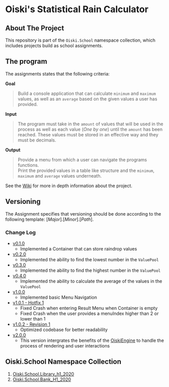 # Oiski's Statistical Rain Calculator

## About The Project
This repository is part of the `Oiski.School` namespace collection, which includes projects build as school assignments.

## The program
The assignments states that the following criteria:

**Goal**
>Build a console application that can calculate `minimum` and `maximum` values, as well as an `average` based on the given values a user has provided.

**Input**
>The program must take in the `amount` of values that will be used in the process
>as well as each value (_One by one_) until the `amount` has been reached.
>These values must be stored in an effective way and they must be decimals.

**Output**
>Provide a menu from which a user can navigate the programs functions. \
>Print the provided values in a table like structure and the `minimum`, `maximum` and `average` values underneath.

See the [Wiki](https://github.com/ZhakalenDk/Oiski.School.RainStatistic_H2_2021/wiki) for more in depth information about the project.

## Versioning
The Assignment specifies that versioning should be done according to the following template: [_Major_].[_Minor_].[_Path_].

### Change Log
 - [v0.1.0](https://github.com/ZhakalenDk/Oiski.School.RainStatistic_H2_2021/releases/tag/v0.1.0)
   - Implemented a Container that can store raindrop values
 - [v0.2.0](https://github.com/ZhakalenDk/Oiski.School.RainStatistic_H2_2021/releases/tag/v0.2.0)
   - Implemented the ability to find the lowest number in the `ValuePool`
 - [v0.3.0](https://github.com/ZhakalenDk/Oiski.School.RainStatistic_H2_2021/releases/tag/v0.3.0)
   - Implemented the ability to find the highest number in the `ValuePool`
 - [v0.4.0](https://github.com/ZhakalenDk/Oiski.School.RainStatistic_H2_2021/releases/tag/v0.4.0)
   - Implemented the ability to calculate the average of the values in the `ValuePool`
 - [v1.0.0](https://github.com/ZhakalenDk/Oiski.School.RainStatistic_H2_2021/releases/tag/v1.0.0)
   - Implemented basic Menu Navigation
 - [v1.0.1 - Hotfix 1](https://github.com/ZhakalenDk/Oiski.School.RainStatistic_H2_2021/releases/tag/v1.0.1)
   - Fixed Crash when entering Result Menu when Container is empty
   - Fixed Crash when the user provides a menuIndex higher than 2 or lower than 1
 - [v1.0.2 - Revision 1](https://github.com/ZhakalenDk/Oiski.School.RainStatistic_H2_2021/releases/tag/v1.0.2)
   - Optimized codebase for better readability
 - [v2.0.0](https://github.com/ZhakalenDk/Oiski.School.RainStatistic_H2_2021/releases/tag/v2.0.0)
   - This version intergrates the benefits of the [OiskiEngine](https://github.com/ZhakalenDk/Oiski.ConsoleTech.Engine) to handle the process of rendering and user interactions

## Oiski.School Namespace Collection
1. [Oiski.School.Library_h1_2020](https://github.com/ZhakalenDk/Oiski.School.Library_H1_2020)
2. [Oiski.School.Bank_H1_2020](https://github.com/ZhakalenDk/Oiski.School.Bank_H1_2020)